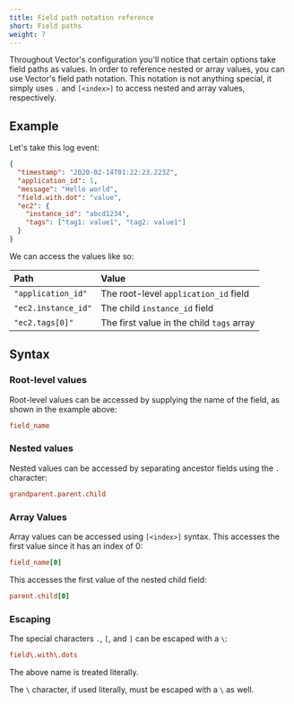 ```yaml
---
title: Field path notation reference
short: Field paths
weight: 7
---
```


Throughout Vector's configuration you'll notice that certain options take field paths as values. In order to reference nested or array values, you can use Vector's field path notation. This notation is not anything special, it simply uses `.` and `[<index>]` to access nested and array values, respectively.

## Example

Let's take this log event:

```json
{
  "timestamp": "2020-02-14T01:22:23.223Z",
  "application_id": 1,
  "message": "Hello world",
  "field.with.dot": "value",
  "ec2": {
    "instance_id": "abcd1234",
    "tags": ["tag1: value1", "tag2: value1"]
  }
}
```

We can access the values like so:

Path | Value
:----|:-----
`"application_id"` | The root-level `application_id` field
`"ec2.instance_id"` | The child `instance_id` field
`"ec2.tags[0]"` | The first value in the child `tags` array

## Syntax

### Root-level values

Root-level values can be accessed by supplying the name of the field, as shown in the example above:

```toml
field_name
```

### Nested values

Nested values can be accessed by separating ancestor fields using the `.` character:

```toml
grandparent.parent.child
```

### Array Values

Array values can be accessed using `[<index>]` syntax. This accesses the first value since it has an index of 0:

```toml
field_name[0]
```

This accesses the first value of the nested child field:

```toml
parent.child[0]
```

### Escaping

The special characters `.`, `[`, and `]` can be escaped with a `\`:

```toml
field\.with\.dots
```

The above name is treated literally.

The `\` character, if used literally, must be escaped with a `\` as well.
